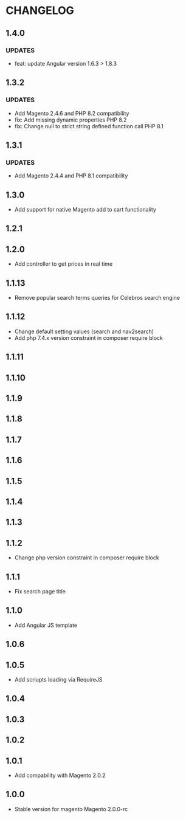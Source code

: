 # CHANGELOG

## 1.4.0

### UPDATES
- feat: update Angular version 1.6.3 > 1.8.3


## 1.3.2

### UPDATES
- Add Magento 2.4.6 and PHP 8.2 compatibility
- fix: Add missing dynamic properties PHP 8.2
- fix: Change null to strict string defined function call PHP 8.1

## 1.3.1

### UPDATES
- Add Magento 2.4.4 and PHP 8.1 compatibility

## 1.3.0
- Add support for native Magento add to cart functionality

## 1.2.1
## 1.2.0
- Add controller to get prices in real time

## 1.1.13
- Remove popular search terms queries for Celebros search engine

## 1.1.12
- Change default setting values (search and nav2search)
- Add php 7.4.x version constraint  in composer require block

## 1.1.11
## 1.1.10
## 1.1.9
## 1.1.8
## 1.1.7
## 1.1.6
## 1.1.5
## 1.1.4
## 1.1.3
## 1.1.2
- Change php version constraint  in composer require block

## 1.1.1
- Fix search page title

## 1.1.0
- Add Angular JS template

## 1.0.6
## 1.0.5
- Add scriupts loading via RequireJS

## 1.0.4
## 1.0.3
## 1.0.2
## 1.0.1
- Add compability with Magento 2.0.2

## 1.0.0
- Stable version for magento Magento 2.0.0-rc
